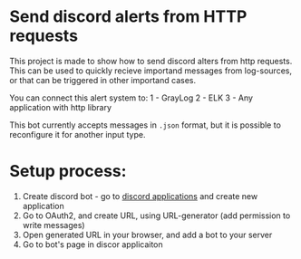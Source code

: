 # Send discord alerts from HTTP requests



This project is made to show how to send discord alters from http requests. This can be used to quickly recieve importand messages from log-sources, or that can be triggered in other importand cases.

You can connect this alert system to:
1 - GrayLog
2 - ELK
3 - Any application with http library

This bot currently accepts messages in `.json` format, but it is possible to reconfigure it for another input type.


# Setup process:

1) Create discord bot - go to [discord applications](https://discord.com/developers/applications) and create new application
2) Go to OAuth2, and create URL, using URL-generator (add permission to write messages)
3) Open generated URL in your browser, and add a bot to your server
4) Go to bot's page in discor applicaiton